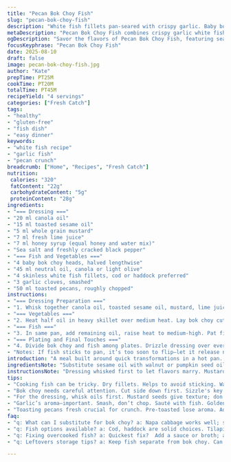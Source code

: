 ```yaml
---
title: "Pecan Bok Choy Fish"
slug: "pecan-bok-choy-fish"
description: "White fish fillets pan-seared with crispy garlic. Baby bok choy wilted al dente, with a nutty pecan crunch. Dressing blends canola and toasted sesame oils with whole grain mustard, fresh lemon juice, and honey syrup. Simple, balanced, without gluten, dairy, eggs. Technique focuses on texture contrast and timing; fish skin removed for cleanliness, bok choy cooked gently to keep crunch. Pecans toasted for aroma and bite. Easy swaps include olive oil for canola, maple syrup replaced by honey or agave. Total cook roughly 35 minutes total, serves 4."
metaDescription: "Pecan Bok Choy Fish combines crispy garlic white fish with crunchy pecans, vibrant bok choy, and a zesty dressing for a delightful meal."
ogDescription: "Savor the flavors of Pecan Bok Choy Fish, featuring seared white fish, vibrant bok choy, and a nutty dressing that ties it all together."
focusKeyphrase: "Pecan Bok Choy Fish"
date: 2025-08-10
draft: false
image: pecan-bok-choy-fish.jpg
author: "Kate"
prepTime: PT25M
cookTime: PT20M
totalTime: PT45M
recipeYield: "4 servings"
categories: ["Fresh Catch"]
tags:
- "healthy"
- "gluten-free"
- "fish dish"
- "easy dinner"
keywords:
- "white fish recipe"
- "garlic fish"
- "pecan crunch"
breadcrumb: ["Home", "Recipes", "Fresh Catch"]
nutrition: 
 calories: "320"
 fatContent: "22g"
 carbohydrateContent: "5g"
 proteinContent: "28g"
ingredients:
- "=== Dressing ==="
- "20 ml canola oil"
- "15 ml toasted sesame oil"
- "5 ml whole grain mustard"
- "7 ml fresh lime juice"
- "7 ml honey syrup (equal honey and water mix)"
- "Sea salt and freshly cracked black pepper"
- "=== Fish and Vegetables ==="
- "4 baby bok choy heads, halved lengthwise"
- "45 ml neutral oil, canola or light olive"
- "4 skinless white fish fillets, cod or haddock preferred"
- "3 garlic cloves, smashed"
- "50 ml toasted pecans, roughly chopped"
instructions:
- "=== Dressing Preparation ==="
- "1. Whisk together canola oil, toasted sesame oil, mustard, lime juice, and honey syrup in a bowl. Season with salt and pepper. Set aside for flavors to meld."
- "=== Vegetables ==="
- "2. Heat half oil in heavy skillet over medium heat. Lay bok choy cut side down, cook undisturbed until edges start crisping and leaves turn bright but still firm, 6-8 minutes. Salt and pepper. Cover pan and lower heat to finish softening gently, 5 more minutes. Remove bok choy, keep warm."
- "=== Fish ==="
- "3. In same pan, add remaining oil, raise heat to medium-high. Pat fish dry. Add garlic cloves to oil—listen for that sizzle, smell garlic aromatics. Lay fish down carefully, press gently to seal contact. Cook 3-4 minutes without moving; look for opaque edge creeping up sides. Flip once, cook 2-3 minutes more. Pull garlic out before serving to avoid burning bitterness."
- "=== Plating and Final Touches ==="
- "4. Divide bok choy and fish among plates. Drizzle dressing over everything. Sprinkle chopped toasted pecans evenly. Serve immediately."
- "Notes: If fish sticks to pan, it’s too soon to flip—let it release naturally. Overcooked fish dries out; watch opacity and flake texture. Bok choy should have crunch inside, not be mushy. Pecans add texture contrast; can substitute walnuts or almonds toasted similarly. Dressing mustard seeds add subtle texture, can swap to Dijon if none on hand (lose whole grain pop). Lime juice brightens, lemon works too but less floral."
introduction: "A meal built around quick transformations in a hot pan. Fish flesh aside, no skin get rid of that chewy mess. Garlic bruised not chopped, releasing aroma without burning instantly. Baby bok choy cuts sharp and evenly, so you get crunch and tenderness in one bite. Pecans toasted fresh bring a smoky note plus a satisfying snap, complementing the soft fish and wilted greens. The dressing tied everything together—nutty oils with sharp mustard seeds, a bright citrus spark tempered by honey’s gentle sweetness. Avoid mushy bok choy, avoid dry fish. Timing is everything here. Break down ingredients, prep ahead, so once pan’s hot, you work fast but relaxed. Kitchen smells build, listen for sizzles, watch denote safe flippable fish, or when bok choy signals done by subtle leaf soften and edges caramelizing. Simple, no fuss, but that attention lifts a basic pan-cooked white fish to something worth a second serving."
ingredientsNote: "Substitute sesame oil with walnut or pumpkin seed oil if unavailable—lose some smokiness but gain different depth. Whole grain mustard can be swapped for stone ground or Dijon; both maintain acidity and texture but adjust flavor subtly. Fresh lime juice preferred for brightness, but lemon juice fine backup. Honey syrup can be replaced by maple syrup or agave nectar, balancing sweet-tart. Pecans toasted last minute imperative; pre-toasted packaged nuts lose aroma fast, affecting final crunch and nuttiness. For oil choose neutral oils with high smoke points; avoid extra virgin olive oil during searing to prevent bitterness. Fish options like cod or haddock offer firm enough texture to hold shape but remain delicate. Removing skin reduces risk of chewy bites and keeps a smooth plating presentation. Garlic smashed keeps aroma mellow; chopped garlic burns too fast, turning bitter. Cooking vessel heavy-bottomed non-stick skillet ideal for even heat and easy fish release. If only stainless steel is available, preheat well and oil generously."
instructionsNote: "Dressing whisked first to let flavors marry. Mustard seeds in dressing give subtle texture contrast, avoid replacing with smooth mustard only—some textural variance is good. Heat oil with bok choy cut side down—listen for sizzle; quiet means pan’s not hot enough. Don’t stir bok choy initially; patience crucial to get caramelization, gently closing lid traps steam for finishing texture. Moving too early means no crust, soggy. Baking covered traps steam but pan heat finishes cooking internal stalks while preserving crunch in leaves. Garlic cloves added to fish oil to infuse without burning; remove after fish flips. Fish must be dry; wet fish steam cooks and sticks. Press lightly after seating fish to ensure contact for Maillard reaction—this crust seals surface flavors. Flip only once; repeated turning fragments fish. Visual cues: fish flesh changes from translucent to opaque, edges curl slightly. Timing flexible within 1-2 minute margin, trust eye and touch over clock. After plating, drizzle vinaigrette last moment to avoid soggy greens. Pecans sprinkled straight away retain crunch; can dust in last seconds if delayed serving. If sauce thickens when kept, whisk with small splash warm water to revive consistency. Clean pan keeps flavor clear without bitter burnt bits contaminating fish or bok choy."
tips:
- "Cooking fish can be tricky. Dry fillets. Helps to avoid sticking. Wait for that sizzle before flipping. Look for opaque edges. That's doneness."
- "Bok choy needs careful attention. Cut side down first. Sizzle's key. Don't stir. Patience brings crisp edges. Cover to steam gently finish."
- "For the dressing, whisk oils first. Mustard seeds give texture; don’t skip. If you use dijon, lose bite—just adjust. Lime juice brightens, lemon is backup."
- "Garlic’s aroma—important. Smash, don’t chop. Sauté with fish. Golden edges—that’s the goal. Remove before fish flips. Bitter takes over quick if not careful."
- "Toasting pecans fresh crucial for crunch. Pre-toasted lose aroma. Add right before serving. Last-minute sprinkle keeps bite intact."
faq:
- "q: What can I substitute for bok choy? a: Napa cabbage works well; similar texture. Kale too, but more chewy. Must adjust cooking times a bit."
- "q: Fish options available? a: Cod, haddock are solid choices. Tilapia, snapper too—more delicate though. Always skinless fillets preferable for cleaner plate."
- "q: Fixing overcooked fish? a: Quickest fix?  Add a sauce or broth; adds moisture back. Cover briefly to steam. Avoid dry bites."
- "q: Leftovers storage tips? a: Keep fish separate from bok choy. Can chill for up to two days. Reheat gently; keep moisture intact or it dries out."

---
```

